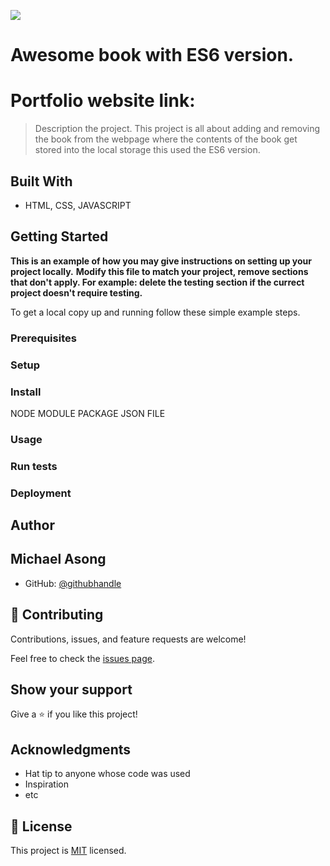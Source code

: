 ![](https://img.shields.io/badge/Microverse-blueviolet)
# Awesome book with ES6 version.

# Portfolio website link:


> Description the project.
This project is all about adding and removing the book from the webpage where the contents of the book get stored into the 
local storage this used the ES6 version.

## Built With

- HTML, CSS, JAVASCRIPT
## Getting Started

**This is an example of how you may give instructions on setting up your project locally.**
**Modify this file to match your project, remove sections that don't apply. For example: delete the testing section if the currect project doesn't require testing.**


To get a local copy up and running follow these simple example steps.

### Prerequisites

### Setup



### Install

NODE MODULE 
PACKAGE JSON FILE

### Usage

### Run tests

### Deployment

## Author

## Michael Asong
- GitHub: [@githubhandle](https://github.com/Michaelasong)

## 🤝 Contributing

Contributions, issues, and feature requests are welcome!

Feel free to check the [issues page](../../issues/).

## Show your support

Give a ⭐️ if you like this project!

## Acknowledgments

- Hat tip to anyone whose code was used
- Inspiration
- etc

## 📝 License

This project is [MIT](./LICENSE) licensed.
